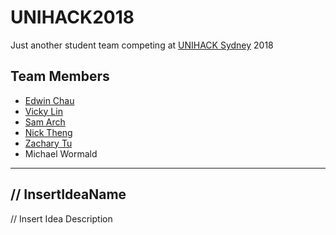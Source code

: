 # UNIHACK2018

Just another student team competing at [UNIHACK Sydney](https://unihack.net/sydney/) 2018

## Team Members
- [Edwin Chau](https://github.com/edwinchau)
- [Vicky Lin](https://github.com/vicky1in)
- [Sam Arch](https://github.com/SamArch27)
- [Nick Theng](https://github.com/Nick421)
- [Zachary Tu](https://github.com/ZacIsTerrible)
- Michael Wormald

***

## // InsertIdeaName
// Insert Idea Description
